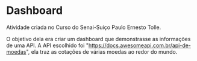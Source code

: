 # Dashboard

Atividade criada no Curso do Senai-Suiço Paulo Ernesto Tolle.

O objetivo dela era criar um dashboard que demonstrasse as informações de uma API. 
A API escolhido foi "https://docs.awesomeapi.com.br/api-de-moedas", ela traz as cotações de várias moedas ao redor do mundo.
